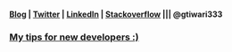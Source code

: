 ####  [Blog](https://ganeshtiwaridotcomdotnp.blogspot.com) | [Twitter](https://twitter.com/gtiwari333) | [LinkedIn](https://www.linkedin.com/in/gtiwari333/) |  [Stackoverflow](https://stackoverflow.com/users/607637/gtiwari333)  ||| @gtiwari333 

### [My tips for new developers :)](https://github.com/GT-Corp/myths-and-facts-about-programming/blob/master/README.md)
